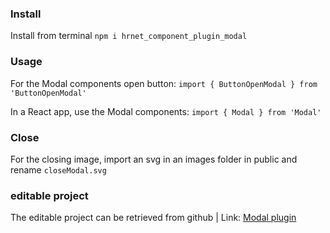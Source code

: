 



### Install

Install from terminal `npm i hrnet_component_plugin_modal`

### Usage

For the Modal components open button:
`import { ButtonOpenModal } from 'ButtonOpenModal'`

In a React app, use the Modal components:
`import { Modal } from 'Modal'`

### Close

For the closing image, import an svg in an images folder in public and rename `closeModal.svg`

### editable project

 The editable project can be retrieved from github                   |
Link: [Modal plugin](https://github.com/Nanosor57GIT-HUB/HRnet_P14_plugin_modal)
